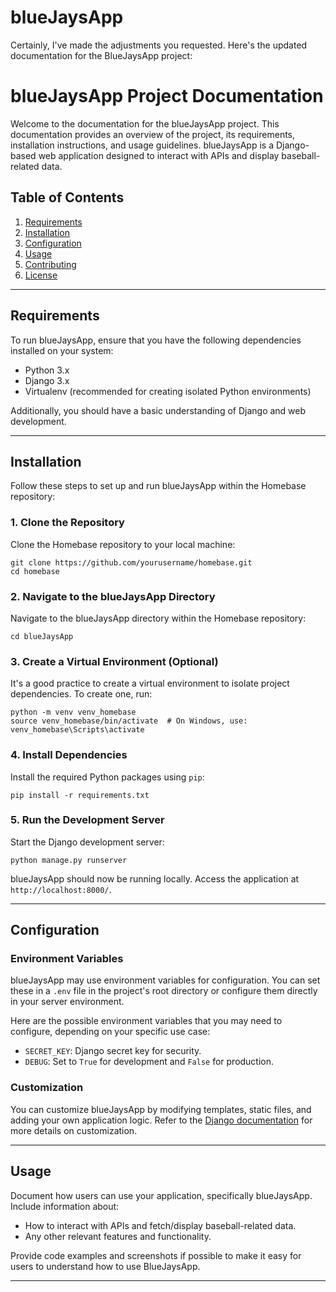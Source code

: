 # blueJaysApp
Certainly, I've made the adjustments you requested. Here's the updated documentation for the BlueJaysApp project:

# blueJaysApp Project Documentation

Welcome to the documentation for the blueJaysApp project. This documentation provides an overview of the project, its requirements, installation instructions, and usage guidelines. blueJaysApp is a Django-based web application designed to interact with APIs and display baseball-related data.

## Table of Contents

1. [Requirements](#requirements)
2. [Installation](#installation)
3. [Configuration](#configuration)
4. [Usage](#usage)
5. [Contributing](#contributing)
6. [License](#license)

---

## Requirements

To run blueJaysApp, ensure that you have the following dependencies installed on your system:

- Python 3.x
- Django 3.x
- Virtualenv (recommended for creating isolated Python environments)

Additionally, you should have a basic understanding of Django and web development.

---

## Installation

Follow these steps to set up and run blueJaysApp within the Homebase repository:

### 1. Clone the Repository

Clone the Homebase repository to your local machine:

```shell
git clone https://github.com/yourusername/homebase.git
cd homebase
```

### 2. Navigate to the blueJaysApp Directory

Navigate to the blueJaysApp directory within the Homebase repository:

```shell
cd blueJaysApp
```

### 3. Create a Virtual Environment (Optional)

It's a good practice to create a virtual environment to isolate project dependencies. To create one, run:

```shell
python -m venv venv_homebase
source venv_homebase/bin/activate  # On Windows, use: venv_homebase\Scripts\activate
```

### 4. Install Dependencies

Install the required Python packages using `pip`:

```shell
pip install -r requirements.txt
```

### 5. Run the Development Server

Start the Django development server:

```shell
python manage.py runserver
```

blueJaysApp should now be running locally. Access the application at `http://localhost:8000/`.

---

## Configuration

### Environment Variables

blueJaysApp may use environment variables for configuration. You can set these in a `.env` file in the project's root directory or configure them directly in your server environment.

Here are the possible environment variables that you may need to configure, depending on your specific use case:

- `SECRET_KEY`: Django secret key for security.
- `DEBUG`: Set to `True` for development and `False` for production.

### Customization

You can customize blueJaysApp by modifying templates, static files, and adding your own application logic. Refer to the [Django documentation](https://docs.djangoproject.com/) for more details on customization.

---

## Usage

Document how users can use your application, specifically blueJaysApp. Include information about:

- How to interact with APIs and fetch/display baseball-related data.
- Any other relevant features and functionality.

Provide code examples and screenshots if possible to make it easy for users to understand how to use BlueJaysApp.

---
